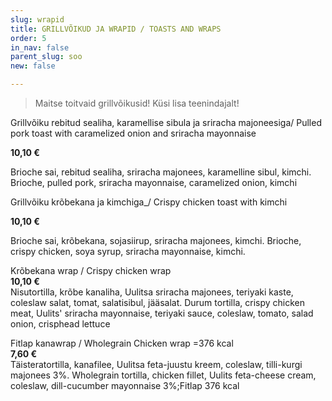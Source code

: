 ```yaml
---
slug: wrapid
title: GRILLVÕIKUD JA WRAPID / TOASTS AND WRAPS
order: 5
in_nav: false
parent_slug: soo
new: false

---
```

<div class="ellipsis"></div>

> Maitse toitvaid grillvõikusid! Küsi lisa teenindajalt!

<span class="spicy"></span>

Grillvõiku rebitud sealiha, karamellise sibula ja sriracha majoneesiga/ Pulled pork toast with caramelized onion and sriracha mayonnaise

**10,10 €**

<span class="koostis">Brioche sai, rebitud sealiha, sriracha majonees, karamelline sibul, kimchi. Brioche, pulled pork, sriracha mayonnaise, caramelized onion, kimchi

<span class="spicy"></span>

Grillvõiku krõbekana ja kimchiga_/ Crispy chicken toast with kimchi

**10,10 €**

<span class="koostis"> Brioche sai, krõbekana, sojasiirup, sriracha majonees, kimchi. Brioche, crispy chicken, soya syrup, sriracha mayonnaise, kimchi.

<span class="spicy"></span>

Krõbekana wrap / Crispy chicken wrap  
**10,10 €**  
<span class="koostis">Nisutortilla, krõbe kanaliha, Uulitsa sriracha majonees, teriyaki kaste, coleslaw salat, tomat,  salatisibul, jääsalat. Durum tortilla, crispy chicken meat, Uulits' sriracha mayonnaise, teriyaki sauce, coleslaw, tomato, salad onion, crisphead lettuce</span>

<span class="special"></span>

Fitlap kanawrap / Wholegrain Chicken wrap =376 kcal  
**7,60 €**  
<span class="koostis">Täisteratortilla, kanafilee, Uulitsa feta-juustu kreem, coleslaw, tilli-kurgi majonees 3%. Wholegrain tortilla, chicken fillet, Uulits feta-cheese cream, coleslaw, dill-cucumber mayonnaise 3%;</span>Fitlap 376 kcal</span>